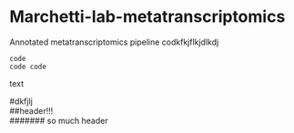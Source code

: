 # Marchetti-lab-metatranscriptomics
Annotated metatranscriptomics pipeline
codkfkjflkjdlkdj 
```
code
code code
```
text  

#dkfjlj  
##header!!!  
####### so much header  
